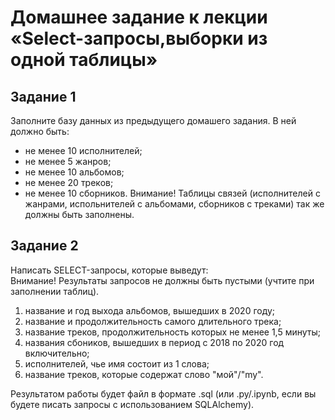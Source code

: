 # Домашнее задание к лекции «Select-запросы,выборки из одной таблицы»

## Задание 1

Заполните базу данных из предыдущего домашего задания. В ней должно быть:

* не менее 10 исполнителей;
* не менее 5 жанров;
* не менее 10 альбомов;
* не менее 20 треков;
* не менее 10 сборников.
Внимание! Таблицы связей (исполнителей с жанрами, испольнителей с альбомами, сборников с треками) так же должны быть заполнены.

## Задание 2

Написать SELECT-запросы, которые выведут:  
Внимание! Результаты запросов не должны быть пустыми (учтите при заполнении таблиц).

1. название и год выхода альбомов, вышедших в 2020 году;
2. название и продолжительность самого длительного трека;
3. название треков, продолжительность которых не менее 1,5 минуты;
4. названия сбоников, вышедших в период с 2018 по 2020 год включительно;
5. исполнителей, чье имя состоит из 1 слова;
6. название треков, которые содержат слово "мой"/"my". 

Результатом работы будет файл в формате .sql (или .py/.ipynb, если вы будете писать запросы с использованием SQLAlchemy).
